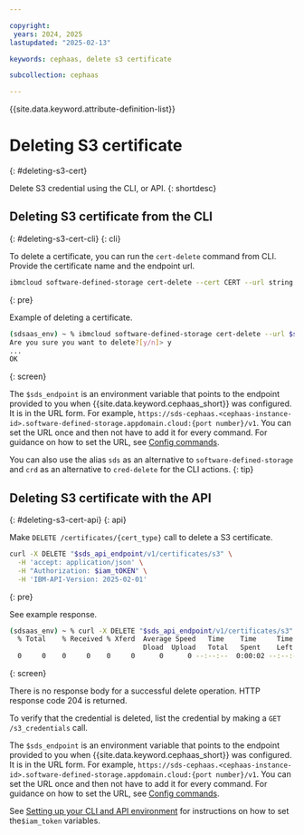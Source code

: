 ```yaml
---

copyright:
 years: 2024, 2025
lastupdated: "2025-02-13"

keywords: cephaas, delete s3 certificate

subcollection: cephaas

---
```


{{site.data.keyword.attribute-definition-list}}

# Deleting S3 certificate
{: #deleting-s3-cert}

Delete S3 credential using the CLI, or API.
{: shortdesc}




## Deleting S3 certificate from the CLI
{: #deleting-s3-cert-cli}
{: cli}

To delete a certificate, you can run the `cert-delete` command from CLI. Provide the certificate name and the endpoint url.

```sh
ibmcloud software-defined-storage cert-delete --cert CERT --url string
```
{: pre}

Example of deleting a certificate.

```bash
(sdsaas_env) ~ % ibmcloud software-defined-storage cert-delete --url $sds_endpoint --cert s3
Are you sure you want to delete?[y/n]> y
...
OK
```
{: screen}


The `$sds_endpoint` is an environment variable that points to the endpoint provided to you when {{site.data.keyword.cephaas_short}} was configured. It is in the URL form. For example, `https://sds-cephaas.<cephaas-instance-id>.software-defined-storage.appdomain.cloud:{port number}/v1`. You can set the URL once and then not have to add it for every command. For guidance on how to set the URL, see [Config commands](/docs/cephaas?topic=cephaas-ic-sds-cli-reference&interface=cli#ic-config-commands).

You can also use the alias `sds` as an alternative to `software-defined-storage` and `crd` as an alternative to `cred-delete` for the CLI actions.
{: tip}

## Deleting S3 certificate with the API
{: #deleting-s3-cert-api}
{: api}

Make `DELETE /certificates/{cert_type}` call to delete a S3 certificate.

```sh
curl -X DELETE "$sds_api_endpoint/v1/certificates/s3" \
  -H 'accept: application/json' \
  -H "Authorization: $iam_tOKEN" \
  -H 'IBM-API-Version: 2025-02-01'
```
{: pre}

See example response.

```sh
(sdsaas_env) ~ % curl -X DELETE "$sds_api_endpoint/v1/certificates/s3" -H 'accept: application/json'  -H "Authorization: $iam_tOKEN" -H 'IBM-API-Version: 2025-02-01' | jq
  % Total    % Received % Xferd  Average Speed   Time    Time     Time  Current
                                 Dload  Upload   Total   Spent    Left  Speed
  0     0    0     0    0     0      0      0 --:--:--  0:00:02 --:--:--     0
```
{: screen}

There is no response body for a successful delete operation. HTTP response code 204 is returned.

To verify that the credential is deleted, list the credential by making a `GET /s3_credentials` call.

The `$sds_endpoint` is an environment variable that points to the endpoint provided to you when {{site.data.keyword.cephaas_short}} was configured. It is in the URL form. For example, `https://sds-cephaas.<cephaas-instance-id>.software-defined-storage.appdomain.cloud:{port number}/v1`. You can set the URL once and then not have to add it for every command. For guidance on how to set the URL, see [Config commands](/docs/cephaas?topic=cephaas-ic-sds-cli-reference&interface=cli#ic-config-commands).

See [Setting up your CLI and API environment](/docs/cephaas?topic=cephaas-set-up-environment) for instructions on how to set the`$iam_token` variables.

